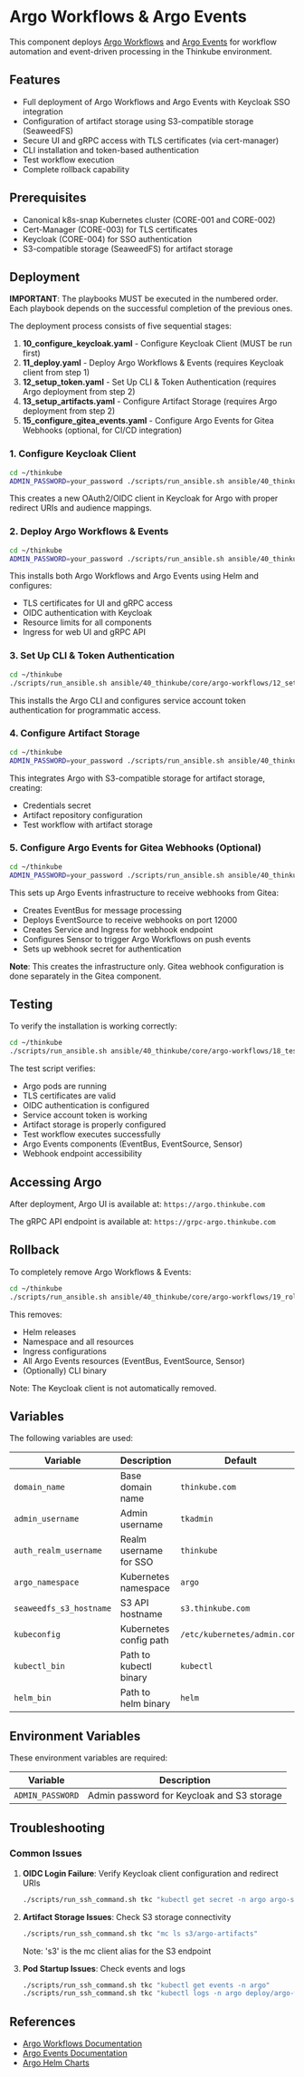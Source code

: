 # Argo Workflows & Argo Events

This component deploys [Argo Workflows](https://argoproj.github.io/workflows/) and [Argo Events](https://argoproj.github.io/events/) for workflow automation and event-driven processing in the Thinkube environment.

## Features

- Full deployment of Argo Workflows and Argo Events with Keycloak SSO integration
- Configuration of artifact storage using S3-compatible storage (SeaweedFS)
- Secure UI and gRPC access with TLS certificates (via cert-manager)
- CLI installation and token-based authentication
- Test workflow execution
- Complete rollback capability

## Prerequisites

- Canonical k8s-snap Kubernetes cluster (CORE-001 and CORE-002)
- Cert-Manager (CORE-003) for TLS certificates
- Keycloak (CORE-004) for SSO authentication
- S3-compatible storage (SeaweedFS) for artifact storage

## Deployment

**IMPORTANT**: The playbooks MUST be executed in the numbered order. Each playbook depends on the successful completion of the previous ones.

The deployment process consists of five sequential stages:

1. **10_configure_keycloak.yaml** - Configure Keycloak Client (MUST be run first)
2. **11_deploy.yaml** - Deploy Argo Workflows & Events (requires Keycloak client from step 1)
3. **12_setup_token.yaml** - Set Up CLI & Token Authentication (requires Argo deployment from step 2)
4. **13_setup_artifacts.yaml** - Configure Artifact Storage (requires Argo deployment from step 2)
5. **15_configure_gitea_events.yaml** - Configure Argo Events for Gitea Webhooks (optional, for CI/CD integration)

### 1. Configure Keycloak Client

```bash
cd ~/thinkube
ADMIN_PASSWORD=your_password ./scripts/run_ansible.sh ansible/40_thinkube/core/argo-workflows/10_configure_keycloak.yaml
```

This creates a new OAuth2/OIDC client in Keycloak for Argo with proper redirect URIs and audience mappings.

### 2. Deploy Argo Workflows & Events

```bash
cd ~/thinkube
ADMIN_PASSWORD=your_password ./scripts/run_ansible.sh ansible/40_thinkube/core/argo-workflows/11_deploy.yaml
```

This installs both Argo Workflows and Argo Events using Helm and configures:
- TLS certificates for UI and gRPC access
- OIDC authentication with Keycloak
- Resource limits for all components
- Ingress for web UI and gRPC API

### 3. Set Up CLI & Token Authentication

```bash
cd ~/thinkube
./scripts/run_ansible.sh ansible/40_thinkube/core/argo-workflows/12_setup_token.yaml
```

This installs the Argo CLI and configures service account token authentication for programmatic access.

### 4. Configure Artifact Storage

```bash
cd ~/thinkube
ADMIN_PASSWORD=your_password ./scripts/run_ansible.sh ansible/40_thinkube/core/argo-workflows/13_setup_artifacts.yaml
```

This integrates Argo with S3-compatible storage for artifact storage, creating:
- Credentials secret
- Artifact repository configuration
- Test workflow with artifact storage

### 5. Configure Argo Events for Gitea Webhooks (Optional)

```bash
cd ~/thinkube
ADMIN_PASSWORD=your_password ./scripts/run_ansible.sh ansible/40_thinkube/core/argo-workflows/15_configure_gitea_events.yaml
```

This sets up Argo Events infrastructure to receive webhooks from Gitea:
- Creates EventBus for message processing
- Deploys EventSource to receive webhooks on port 12000
- Creates Service and Ingress for webhook endpoint
- Configures Sensor to trigger Argo Workflows on push events
- Sets up webhook secret for authentication

**Note**: This creates the infrastructure only. Gitea webhook configuration is done separately in the Gitea component.

## Testing

To verify the installation is working correctly:

```bash
cd ~/thinkube
./scripts/run_ansible.sh ansible/40_thinkube/core/argo-workflows/18_test.yaml
```

The test script verifies:
- Argo pods are running
- TLS certificates are valid
- OIDC authentication is configured
- Service account token is working
- Artifact storage is properly configured
- Test workflow executes successfully
- Argo Events components (EventBus, EventSource, Sensor)
- Webhook endpoint accessibility

## Accessing Argo

After deployment, Argo UI is available at: `https://argo.thinkube.com`

The gRPC API endpoint is available at: `https://grpc-argo.thinkube.com`

## Rollback

To completely remove Argo Workflows & Events:

```bash
cd ~/thinkube
./scripts/run_ansible.sh ansible/40_thinkube/core/argo-workflows/19_rollback.yaml
```

This removes:
- Helm releases
- Namespace and all resources
- Ingress configurations
- All Argo Events resources (EventBus, EventSource, Sensor)
- (Optionally) CLI binary

Note: The Keycloak client is not automatically removed.

## Variables

The following variables are used:

| Variable | Description | Default |
|----------|-------------|---------|
| `domain_name` | Base domain name | `thinkube.com` |
| `admin_username` | Admin username | `tkadmin` |
| `auth_realm_username` | Realm username for SSO | `thinkube` |
| `argo_namespace` | Kubernetes namespace | `argo` |
| `seaweedfs_s3_hostname` | S3 API hostname | `s3.thinkube.com` |
| `kubeconfig` | Kubernetes config path | `/etc/kubernetes/admin.conf` |
| `kubectl_bin` | Path to kubectl binary | `kubectl` |
| `helm_bin` | Path to helm binary | `helm` |

## Environment Variables

These environment variables are required:

| Variable | Description |
|----------|-------------|
| `ADMIN_PASSWORD` | Admin password for Keycloak and S3 storage |

## Troubleshooting

### Common Issues

1. **OIDC Login Failure**: Verify Keycloak client configuration and redirect URIs
   ```bash
   ./scripts/run_ssh_command.sh tkc "kubectl get secret -n argo argo-server-sso -o yaml"
   ```

2. **Artifact Storage Issues**: Check S3 storage connectivity
   ```bash
   ./scripts/run_ssh_command.sh tkc "mc ls s3/argo-artifacts"
   ```
   Note: 's3' is the mc client alias for the S3 endpoint

3. **Pod Startup Issues**: Check events and logs
   ```bash
   ./scripts/run_ssh_command.sh tkc "kubectl get events -n argo"
   ./scripts/run_ssh_command.sh tkc "kubectl logs -n argo deploy/argo-workflows-server -c argo-workflows-server"
   ```

## References

- [Argo Workflows Documentation](https://argoproj.github.io/argo-workflows/)
- [Argo Events Documentation](https://argoproj.github.io/argo-events/)
- [Argo Helm Charts](https://github.com/argoproj/argo-helm)